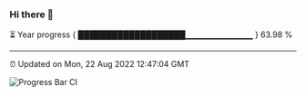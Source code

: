 ### Hi there 👋

⏳ Year progress { ███████████████████▁▁▁▁▁▁▁▁▁▁▁ } 63.98 %

---

⏰ Updated on Mon, 22 Aug 2022 12:47:04 GMT

![Progress Bar CI](https://github.com/ZhaoGui/ZhaoGui/workflows/Progress%20Bar%20CI/badge.svg)

